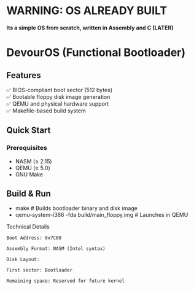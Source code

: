 # WARNING: OS ALREADY BUILT

**Its a simple OS from scratch, written in Assembly and C (LATER)**
# DevourOS (Functional Bootloader)

## Features
✅ BIOS-compliant boot sector (512 bytes)  
✅ Bootable floppy disk image generation  
✅ QEMU and physical hardware support  
✅ Makefile-based build system  

## Quick Start

### Prerequisites
- NASM (≥ 2.15)
- QEMU (≥ 5.0)
- GNU Make

## Build & Run
- make        # Builds bootloader binary and disk image
- qemu-system-i386 -fda  build/main_floppy.img # Launches in QEMU

Technical Details

    Boot Address: 0x7C00

    Assembly Format: NASM (Intel syntax)

    Disk Layout:

    First sector: Bootloader

    Remaining space: Reserved for future kernel

